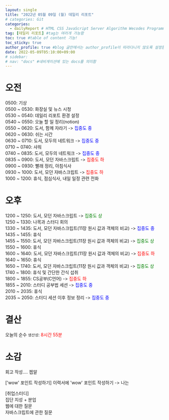 ```yaml
---
layout: single
title: "2022년 05월 09일 (월) 데일리 리포트"  
# categories: Git
categories:
  - dailyReport # HTML CSS JavaScript Server Algorithm Wecodes Programmers CS Github Blog
tag: [데일리 리포트] #tag는 여러개 가능함
toc: true #table of content 기능!
toc_sticky: true
author_profile: true #blog 글안에서는 author_profile이 따라다니지 않도록 설정함
date: 2022-05-09T05:10:00+09:00
# sidebar:
# nav: "docs" #네비게이션에 있는 docs를 의미함
---
```

# 오전
0500: 기상  
0500 ~ 0530: 화장실 및 뉴스 시청  
0530 ~ 0540: 데일리 리포트 환경 설정  
0540 ~ 0550: 오늘 할 일 정리(notion)  
0550 ~ 0620: 도서, 함께 자라기 -> <span style="color:blue">집중도 중</span>  
0620 ~ 0630: 쉬는 시간  
0630 ~ 0710: 도서, 모두의 네트워크 -> <span style="color:blue">집중도 중</span>  
0710 ~ 0740: 샤워  
0740 ~ 0835: 도서, 모두의 네트워크 -> <span style="color:blue">집중도 중</span>  
0835 ~ 0900: 도서, 모던 자바스크립트 -> <span style="color:red">집중도 하</span>  
0900 ~ 0930: 빨래 정리, 아침식사  
0930 ~ 1000: 도서, 모던 자바스크립트 -> <span style="color:red">집중도 하</span>  
1000 ~ 1200: 휴식, 점심식사, 내일 일정 관련 전화  

# 오후
1200 ~ 1250: 도서, 모던 자바스크립트 -> <span style="color:green">집중도 상</span>  
1250 ~ 1330: 나목과 스터디 회의  
1330 ~ 1435: 도서, 모던 자바스크립트(11장 원시 값과 객체의 비교) -> <span style="color:blue">집중도 중</span>  
1435 ~ 1455: 휴식  
1455 ~ 1550: 도서, 모던 자바스크립트(11장 원시 값과 객체의 비교) -> <span style="color:green">집중도 상</span>  
1550 ~ 1600: 휴식  
1600 ~ 1640: 도서, 모던 자바스크립트(11장 원시 값과 객체의 비교) -> <span style="color:red">집중도 하</span>  
1640 ~ 1650: 휴식  
1650 ~ 1740: 도서, 모던 자바스크립트(11장 원시 값과 객체의 비교) -> <span style="color:green">집중도 상</span>  
1740 ~ 1800: 휴식 및 간단한 간식 섭취  
1800 ~ 1855: CS공부(C언어) -> <span style="color:red">집중도 하</span>  
1855 ~ 2010: 스터디 공부법 세션 -> <span style="color:blue">집중도 중</span>  
2010 ~ 2035: 휴식  
2035 ~ 2050: 스터디 세션 이후 정보 정리 -> <span style="color:blue">집중도 중</span>  

# 결산
오늘의 순수 `생산성`: <span style="color:red">8시간 55분</span>  

# 소감
회고 작성.... 젭알  

['wow' 포인트 작성하기]
이력서에 'wow' 포인트 작성하기 -> 나는

[취업스터디]  
집단 지성 + 분업  
웹에 대한 질문  
자바스크립트에 관한 질문  


<!-- 메소드 위에 변수 선언, 메소드 안에 메소드, 메소드 끝나고 리턴 -->

<!-- ### 2. Link 넣기

```

유형 1: (설명어를 입력) : [gunhee's coding blog](https://gunhee-jeong.github.io/)
유형 2: (URL 자동연결) : <https://gunhee-jeong.github.io/>
유형 3: (동일 파일 내 '문단으로 이동') : [1. Header로 이동](###-1-header)

```

유형 1: (설명어를 입력) : [gunhee's coding blog](https://gunhee-jeong.github.io/)
유형 2: (URL 자동연결) : <https://gunhee-jeong.github.io/>
유형 3: (동일 파일 내 '문단으로 이동') : [1. Header로 이동](#1-header)
유형 3의 방법

1. 특수문자를 제거
2. 스페이스는 -로 바꾸고
3. 대문자는 소문자로!
   그래서 ### 1. Header -> #1-header

## Link: [google][https://www.google.com/]

### 3. 수평선

```

---

```

---

### 4. 라인 바꾸기

```

스페이스바를 2번 눌러주면 다음칸으로
이동할 수 있어요!

```

---

스페이스바를 2번 눌러주면
다음칸으로 이동할 수 있어요!

### 5. list 만들기

```

1. 1번
2. 2번
3. 3번

- 순서없는 list
  - 순서없는 list
    - 순서없는 list

```

1. 1번
2. 2번
3. 3번

- 순서없는 list
  - 순서없는 list
    - 순서없는 list

---

### 6. font 관련

```

**진하게** -> 볼드
_기울여서_ -> 이탤릭체
~~취소선~~ -> 취소선

<ul>밑줄넣기</ul> -> 밑줄
<span style="color:red">빨간 글씨</span> -> 글자색
이것이 `인라인` 입니다 -> 인라인 코드
```

**진하게** -> 볼드
_기울여서_ -> 이탤릭체
~~취소선~~ -> 취소선
<u>밑줄넣기</u> -> 밑줄
<span style="color:red">빨간 글씨</span>
이것이 `인라인` 입니다 -> 인라인 코드

---

### 7. 인용구문

```
> coding
>
> > JavaScript
> >
> > > 내가 프짱!
```

> coding
>
> > JavaScript
> >
> > > 내가 프짱!

---

### 8. 이미지 삽입

```
유형1: ('사이즈를 조절' -> HTML 태그 사용) : <img src="https://gunhee-jeong.github.io/assets/images/blogLogo.png" width="300" height="200">
유형2: (이미지 삽입 후 -> 링크 걸기)
[![이미지](https://gunhee-jeong.github.io/assets/images/blogLogo/blogLogo.png)](https://gunhee-jeong.github.io/)
```

유형1: ('사이즈를 조절' -> HTML 태그 사용) : <img src="https://gunhee-jeong.github.io/assets/images/blogLogo.png" width="300" height="200">
유형2: (이미지 삽입 후 -> 링크 걸기)
[![이미지](https://gunhee-jeong.github.io/assets/images/blogLogo.png)](https://gunhee-jeong.github.io/)

### 9. 표 만들기

```
||국어|영어|
| :--- | ---: | :--: |
|건희 | 100점 | 100점
|철수 | 100점 | 100점
```

|      |  국어 | 영어  |
| :--- | ----: | :---: |
| 건희 | 100점 | 100점 |
| 철수 | 100점 | 100점 |

> - header를 넣고 싶은 경우 ---을 사용하고 :을 이용하여 정렬에 사용함!

### 10. 토글 만들기

```
<details>
<summary>여기를 누르세요</summary>
<div markdown="1">
숨겨진 내용
</div>
</details>
```

<details>
<summary>여기를 누르세요</summary>
<div markdown="1">
숨겨진 내용
</div>
</details> -->
